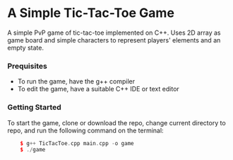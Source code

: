 # A Simple Tic-Tac-Toe Game

A simple PvP game of tic-tac-toe implemented on C++. Uses 2D array as game board and 
simple characters to represent players' elements and an empty state.

### Prequisites

- To run the game, have the g++ compiler
- To edit the game, have a suitable C++ IDE or text editor

### Getting Started

To start the game, clone or download the repo, change current directory to repo, and run the following command on the terminal:

```c++
    $ g++ TicTacToe.cpp main.cpp -o game
    $ ./game
```